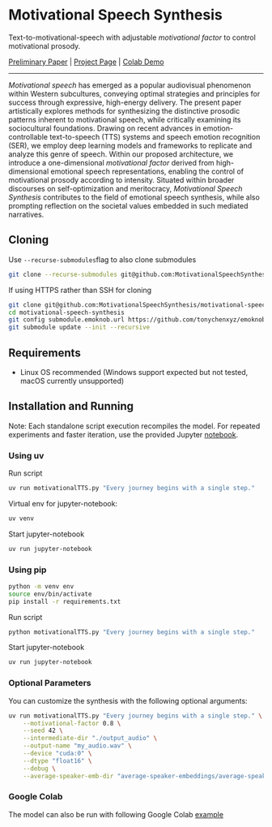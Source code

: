 # Motivational Speech Synthesis

Text-to-motivational-speech with adjustable *motivational factor* to control motivational prosody.

[Preliminary Paper](https://motivationalspeechsynthesis.github.io/anonymized-motivational-speech-synthesis.github.io/assets/motivational-speech-synthesis.pdf) | [Project Page](https://motivationalspeechsynthesis.github.io/anonymized-motivational-speech-synthesis.github.io/) | [Colab Demo](https://colab.research.google.com/github/MotivationalSpeechSynthesis/motivational-speech-synthesis/blob/main/google_colab.ipynb)

---

*Motivational speech* has emerged as a popular audiovisual phenomenon within Western subcultures, conveying optimal strategies and principles for success through expressive, high-energy delivery. The present paper artistically explores methods for synthesizing the distinctive prosodic patterns inherent to motivational speech, while critically examining its sociocultural foundations. Drawing on recent advances in emotion-controllable text-to-speech (TTS) systems and speech emotion recognition (SER), we employ deep learning models and frameworks to replicate and analyze this genre of speech. Within our proposed architecture, we introduce a one-dimensional *motivational factor* derived from high-dimensional emotional speech representations, enabling the control of motivational prosody according to intensity. Situated within broader discourses on self-optimization and meritocracy, *Motivational Speech Synthesis* contributes to the field of emotional speech synthesis, while also prompting reflection on the societal values embedded in such mediated narratives.</p>


## Cloning
Use `--recurse-submodules`flag to also clone submodules
```bash
git clone --recurse-submodules git@github.com:MotivationalSpeechSynthesis/motivational-speech-synthesis.git
```

If using HTTPS rather than SSH for cloning 
```bash
git clone git@github.com:MotivationalSpeechSynthesis/motivational-speech-synthesis.git
cd motivational-speech-synthesis
git config submodule.emoknob.url https://github.com/tonychenxyz/emoknob.git
git submodule update --init --recursive
```

## Requirements

- Linux OS recommended (Windows support expected but not tested, macOS currently unsupported)

## Installation and Running

Note: Each standalone script execution recompiles the model. For repeated experiments and faster iteration, use the provided Jupyter [notebook](https://github.com/MotivationalSpeechSynthesis/motivational-speech-synthesis/blob/main/inference_example.ipynb).

### Using uv

Run script

```bash
uv run motivationalTTS.py "Every journey begins with a single step."
```

Virtual env for jupyter-notebook:

```bash
uv venv
```

Start jupyter-notebook

```bash
uv run jupyter-notebook
```

### Using pip

```bash
python -m venv env
source env/bin/activate
pip install -r requirements.txt
```

Run script

```bash
python motivationalTTS.py "Every journey begins with a single step."
```

Start jupyter-notebook

```bash
uv run jupyter-notebook
```

### Optional Parameters

You can customize the synthesis with the following optional arguments:

```bash
uv run motivationalTTS.py "Every journey begins with a single step." \
    --motivational-factor 0.8 \
    --seed 42 \
    --intermediate-dir "./output_audio" \
    --output-name "my_audio.wav" \
    --device "cuda:0" \
    --dtype "float16" \
    --debug \
    --average-speaker-emb-dir "average-speaker-embeddings/average-speaker-embeddings_400"
```

### Google Colab

The model can also be run with following Google Colab [example](https://colab.research.google.com/github/MotivationalSpeechSynthesis/motivational-speech-synthesis/blob/main/google_colab.ipynb)

